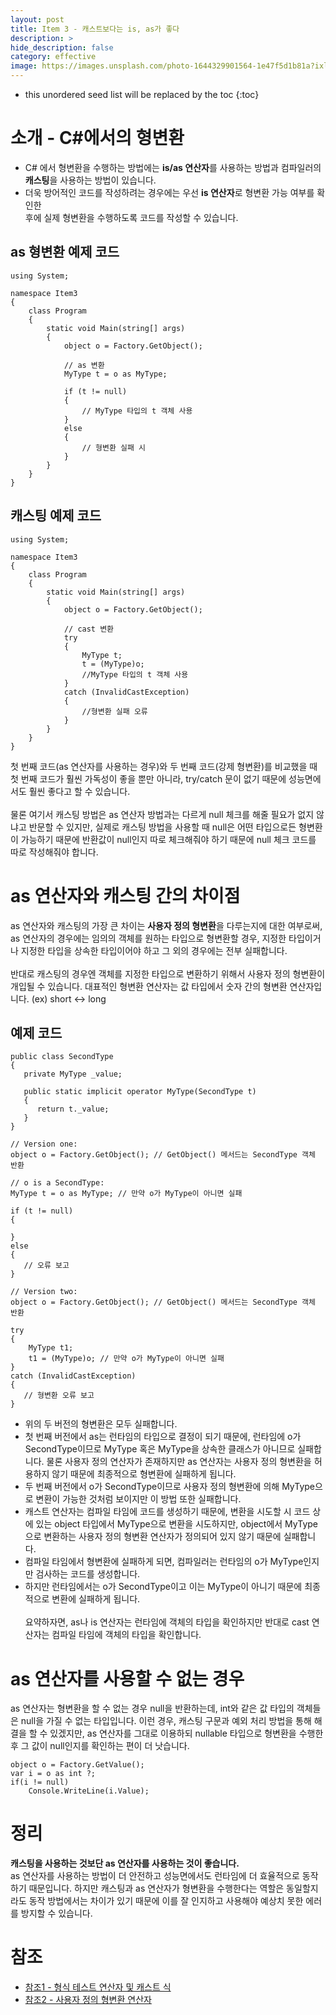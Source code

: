 ```yaml
---
layout: post
title: Item 3 - 캐스트보다는 is, as가 좋다
description: >
hide_description: false
category: effective
image: https://images.unsplash.com/photo-1644329901564-1e47f5d1b81a?ixlib=rb-1.2.1&ixid=MnwxMjA3fDB8MHxwaG90by1wYWdlfHx8fGVufDB8fHx8&auto=format&fit=crop&w=1742&q=80
---
```


* this unordered seed list will be replaced by the toc
{:toc}

# 소개 - C#에서의 형변환
- C# 에서 형변환을 수행하는 방법에는 **is/as 연산자**를 사용하는 방법과 컴파일러의 **캐스팅**을 사용하는 방법이 있습니다.
- 더욱 방어적인 코드를 작성하려는 경우에는 우선 **is 연산자**로 형변환 가능 여부를 확인한<br> 후에 실제 형변환을 수행하도록 코드를 작성할 수 있습니다.

## as 형변환 예제 코드
<pre><code class="C#">using System;

namespace Item3
{
    class Program
    {
        static void Main(string[] args)
        {
            object o = Factory.GetObject();

            // as 변환
            MyType t = o as MyType;

            if (t != null)
            {
                // MyType 타입의 t 객체 사용
            }
            else
            {
                // 형변환 실패 시
            }
        }
    }
}
</code></pre>

## 캐스팅 예제 코드
<pre><code class="C#">using System;

namespace Item3
{
    class Program
    {
        static void Main(string[] args)
        {
            object o = Factory.GetObject();

            // cast 변환 
            try
            {
                MyType t;
                t = (MyType)o;
                //MyType 타입의 t 객체 사용 
            }
            catch (InvalidCastException)
            {
                //형변환 실패 오류 
            }
        }
    }
}
</code></pre>

첫 번째 코드(as 연산자를 사용하는 경우)와 두 번째 코드(강제 형변환)를 비교했을 때 첫 번째 코드가 훨씬 가독성이 좋을 뿐만 아니라,
try/catch 문이 없기 때문에 성능면에서도 훨씬 좋다고 할 수 있습니다. 
<br><br>
물론 여기서 캐스팅 방법은 as 연산자 방법과는 다르게 null 체크를 해줄 필요가 없지 않냐고 반문할 수 있지만, 실제로 캐스팅 방법을 사용할 때
null은 어떤 타입으로든 형변환이 가능하기 때문에 반환값이 null인지 따로 체크해줘야 하기 때문에 null 체크 코드를<br> 따로 작성해줘야 합니다. 

# as 연산자와 캐스팅 간의 차이점

as 연산자와 캐스팅의 가장 큰 차이는 **사용자 정의 형변환**을 다루는지에 대한 여부로써, as 연산자의 경우에는 임의의 객체를 원하는 타입으로
형변환할 경우, 지정한 타입이거나 지정한 타입을 상속한 타입이어야 하고 그 외의 경우에는 전부 실패합니다. <br>
<br>
반대로 캐스팅의 경우엔 객체를 지정한 타입으로 변환하기 위해서 사용자 정의 형변환이 개입될 수 있습니다. 대표적인 형변환 연산자는 값 타입에서
숫자 간의 형변환 연산자입니다. (ex) short <-> long

## 예제 코드
<pre><code class="C#">public class SecondType
{
   private MyType _value;

   public static implicit operator MyType(SecondType t)
   {
      return t._value;
   }
}

// Version one:
object o = Factory.GetObject(); // GetObject() 메서드는 SecondType 객체 반환

// o is a SecondType:
MyType t = o as MyType; // 만약 o가 MyType이 아니면 실패

if (t != null)
{
    
}
else
{
   // 오류 보고
}

// Version two:
object o = Factory.GetObject(); // GetObject() 메서드는 SecondType 객체 반환

try
{
    MyType t1;
    t1 = (MyType)o; // 만약 o가 MyType이 아니면 실패
}
catch (InvalidCastException)
{
   // 형변환 오류 보고
}
</code></pre>

- 위의 두 버전의 형변환은 모두 실패합니다.
- 첫 번째 버전에서 as는 런타임의 타입으로 결정이 되기 때문에, 런타임에 o가 SecondType이므로 MyType 혹은 MyType을 상속한 클래스가 아니므로 실패합니다. 물론 사용자 정의 연산자가 존재하지만 as 연산자는 사용자 정의 형변환을 허용하지 않기 때문에 최종적으로 형변환에 실패하게 됩니다.
- 두 번째 버전에서 o가 SecondType이므로 사용자 정의 형변환에 의해 MyType으로 변환이 가능한 것처럼 보이지만 이 방법 또한 실패합니다.
- 캐스트 연산자는 컴파일 타임에 코드를 생성하기 때문에, 변환을 시도할 시 코드 상에 있는 object 타입에서 MyType으로 변환을 시도하지만, object에서 MyType으로 변환하는 사용자 정의 형변환 연산자가 정의되어 있지 않기 때문에 실패합니다.
- 컴파일 타임에서 형변환에 실패하게 되면, 컴파일러는 런타임의 o가 MyType인지만 검사하는 코드를 생성합니다.
- 하지만 런타임에서는 o가 SecondType이고 이는 MyType이 아니기 때문에 최종적으로 변환에 실패하게 됩니다.
<br><br>
요약하자면, as나 is 연산자는 런타임에 객체의 타입을 확인하지만 반대로 cast 연산자는 컴파일 타임에 객체의 타입을 확인합니다.

# as 연산자를 사용할 수 없는 경우
as 연산자는 형변환을 할 수 없는 경우 null을 반환하는데, int와 같은 값 타입의 객체들은 null을 가질 수 없는 타입입니다. 이런 경우, 캐스팅 구문과
예외 처리 방법을 통해 해결을 할 수 있겠지만, as 연산자를 그대로 이용하되 nullable 타입으로 형변환을 수행한 후 그 값이 null인지를 확인하는 편이 더 낫습니다.

<pre><code class="C#">object o = Factory.GetValue();
var i = o as int ?;
if(i != null)
    Console.WriteLine(i.Value);
</code></pre>

# 정리
**캐스팅을 사용하는 것보단 as 연산자를 사용하는 것이 좋습니다.**
<br>as 연산자를 사용하는 방법이 더 안전하고 성능면에서도 런타임에 더 효율적으로 동작하기 때문입니다. 하지만 캐스팅과 as 연산자가 
형변환을 수행한다는 역할은 동일할지라도 동작 방법에서는 차이가 있기 때문에 이를 잘 인지하고 사용해야 예상치 못한 에러를 방지할 수 있습니다.

# 참조
- [참조1 - 형식 테스트 연산자 및 캐스트 식](https://docs.microsoft.com/ko-kr/dotnet/csharp/language-reference/operators/type-testing-and-cast)
- [참조2 - 사용자 정의 형변환 연산자](https://docs.microsoft.com/ko-kr/dotnet/csharp/language-reference/operators/user-defined-conversion-operators)
